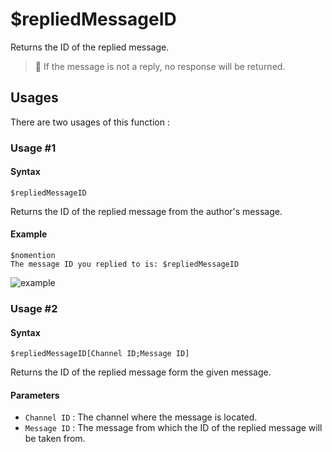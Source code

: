 # $repliedMessageID
Returns the ID of the replied message.

> 📌 If the message is not a reply, no response will be returned.

## Usages
There are two usages of this function :

### Usage #1
#### Syntax
```
$repliedMessageID
```
Returns the ID of the replied message from the author's message.

#### Example
```
$nomention
The message ID you replied to is: $repliedMessageID
```
![example](https://user-images.githubusercontent.com/94063167/198900570-ad5b8a25-56ad-4e66-9c3e-6495406d7fda.png)

### Usage #2
#### Syntax
```
$repliedMessageID[Channel ID;Message ID]
```
Returns the ID of the replied message form the given message.

#### Parameters
- `Channel ID` : The channel where the message is located.
- `Message ID` : The message from which the ID of the replied message will be taken from.
